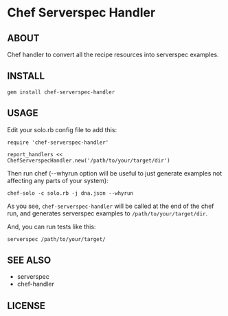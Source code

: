 # Chef Serverspec Handler

## ABOUT

Chef handler to convert all the recipe resources into serverspec examples.

## INSTALL

    gem install chef-serverspec-handler

## USAGE

Edit your solo.rb config file to add this:

    require 'chef-serverspec-handler'
    
    report_handlers << ChefServerspecHandler.new('/path/to/your/target/dir')

Then run chef (--whyrun option will be useful to just generate examples not affecting any parts of your system):

    chef-solo -c solo.rb -j dna.json --whyrun

As you see, `chef-serverspec-handler` will be called at the end of the chef run, and generates serverspec examples to
`/path/to/your/target/dir`.

And, you can run tests like this:

    serverspec /path/to/your/target/

## SEE ALSO

 * serverspec
 * chef-handler

## LICENSE

